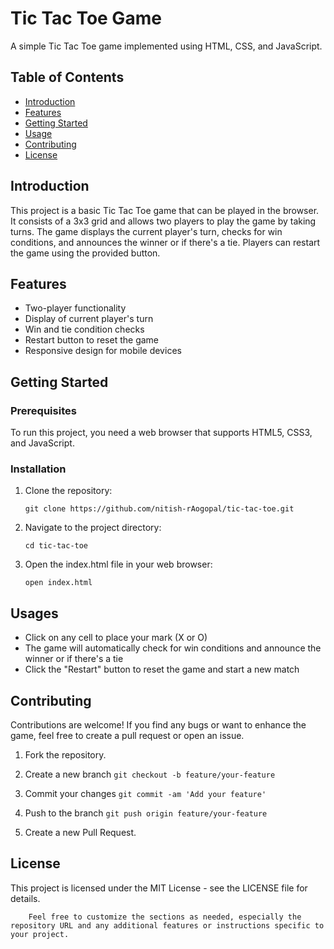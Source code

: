 # Tic Tac Toe Game

A simple Tic Tac Toe game implemented using HTML, CSS, and JavaScript.

## Table of Contents

- [Introduction](#introduction)
- [Features](#features)
- [Getting Started](#getting-started)
- [Usage](#usage)
- [Contributing](#contributing)
- [License](#license)

## Introduction

This project is a basic Tic Tac Toe game that can be played in the browser. It consists of a 3x3 grid and allows two players to play the game by taking turns. The game displays the current player's turn, checks for win conditions, and announces the winner or if there's a tie. Players can restart the game using the provided button.

## Features

- Two-player functionality
- Display of current player's turn
- Win and tie condition checks
- Restart button to reset the game
- Responsive design for mobile devices

## Getting Started

### Prerequisites

To run this project, you need a web browser that supports HTML5, CSS3, and JavaScript.

### Installation

1. Clone the repository:

   ```
   git clone https://github.com/nitish-rAogopal/tic-tac-toe.git
   ```

2. Navigate to the project directory:

    ```
    cd tic-tac-toe
    ```
3. Open the index.html file in your web browser:
    ```
    open index.html
    ```

## Usages 


   - Click on any cell to place your mark (X or O)
   - The game will automatically check for win conditions and announce the winner or if there's a tie
   - Click the "Restart" button to reset the game and start a new match

## Contributing 

   Contributions are welcome! If you find any bugs or want to enhance the game, feel free to create a pull request or open an issue.

   1. Fork the repository.
   2. Create a new branch 
    ```
    git checkout -b feature/your-feature
    ```
    
   3. Commit your changes
    ```
    git commit -am 'Add your feature'
    ```
   4. Push to the branch 
    ```
    git push origin feature/your-feature
    ```
   5. Create a new Pull Request.

## License

	
 This project is licensed under the MIT License - see the LICENSE file for details.
 
    	Feel free to customize the sections as needed, especially the repository URL and any additional features or instructions specific to your project.
